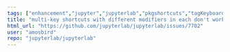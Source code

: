 ```yaml
---
tags: ["enhancement","jupyter","jupyterlab","pkgshortcuts","tagKeyboard"]
title: "multi-key shortcuts with different modifiers in each don't work"
html_url: "https://github.com/jupyterlab/jupyterlab/issues/7702"
user: "amosbird"
repo: "jupyterlab/jupyterlab"
---
```


